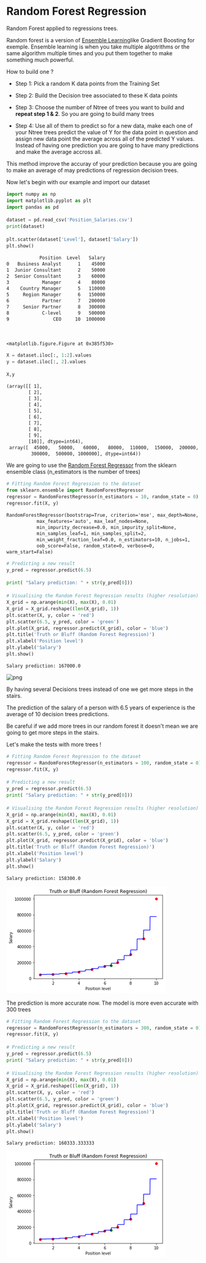 
# Random Forest Regression

Random Forest applied to regressions trees.

Random forest is a version of [Ensemble Learning](https://blog.statsbot.co/ensemble-learning-d1dcd548e936)like Gradient Boosting for exemple.
Ensemble learning is when you take multiple algotrithms or the same algorithm multiple times and you put them together to make something much powerful.

How to build one ?

- Step 1: Pick a random K data points from the Training Set

- Step 2: Build the Decision tree associated to these K data points

- Step 3: Choose the number of Ntree of trees you want to build and __repeat step 1 & 2__. So you are going to build many trees

- Step 4: Use all of them to predict so for a new data, make each one of your Ntree trees predict the value of Y for the data point in question and assign new data point the average across all of the predicted Y values. Instead of having one prediction you are going to have many predictions and make the average accross all.

This method improve the accuray of your prediction because you are going to make an average of may predictions of regression decision trees.

Now let's begin with our example and import our dataset


```python
import numpy as np
import matplotlib.pyplot as plt
import pandas as pd

dataset = pd.read_csv('Position_Salaries.csv')
print(dataset)

plt.scatter(dataset['Level'], dataset['Salary'])
plt.show()
```

                Position  Level   Salary
    0   Business Analyst      1    45000
    1  Junior Consultant      2    50000
    2  Senior Consultant      3    60000
    3            Manager      4    80000
    4    Country Manager      5   110000
    5     Region Manager      6   150000
    6            Partner      7   200000
    7     Senior Partner      8   300000
    8            C-level      9   500000
    9                CEO     10  1000000



    <matplotlib.figure.Figure at 0x385f530>



```python
X = dataset.iloc[:, 1:2].values
y = dataset.iloc[:, 2].values

X,y
```




    (array([[ 1],
            [ 2],
            [ 3],
            [ 4],
            [ 5],
            [ 6],
            [ 7],
            [ 8],
            [ 9],
            [10]], dtype=int64),
     array([  45000,   50000,   60000,   80000,  110000,  150000,  200000,
             300000,  500000, 1000000], dtype=int64))



We are going to use the [Random Forest Regressor](http://scikit-learn.org/stable/modules/generated/sklearn.ensemble.RandomForestRegressor.html) from the sklearn ensemble class (n_estimators is the number of trees)


```python
# Fitting Random Forest Regression to the dataset
from sklearn.ensemble import RandomForestRegressor
regressor = RandomForestRegressor(n_estimators = 10, random_state = 0)
regressor.fit(X, y)
```




    RandomForestRegressor(bootstrap=True, criterion='mse', max_depth=None,
               max_features='auto', max_leaf_nodes=None,
               min_impurity_decrease=0.0, min_impurity_split=None,
               min_samples_leaf=1, min_samples_split=2,
               min_weight_fraction_leaf=0.0, n_estimators=10, n_jobs=1,
               oob_score=False, random_state=0, verbose=0, warm_start=False)




```python
# Predicting a new result
y_pred = regressor.predict(6.5)

print( "Salary prediction: " + str(y_pred[0]))

# Visualising the Random Forest Regression results (higher resolution)
X_grid = np.arange(min(X), max(X), 0.01)
X_grid = X_grid.reshape((len(X_grid), 1))
plt.scatter(X, y, color = 'red')
plt.scatter(6.5, y_pred, color = 'green')
plt.plot(X_grid, regressor.predict(X_grid), color = 'blue')
plt.title('Truth or Bluff (Random Forest Regression)')
plt.xlabel('Position level')
plt.ylabel('Salary')
plt.show()
```

    Salary prediction: 167000.0



![png](output_5_1.png)


By having several Decisions trees instead of one we get more steps in the stairs.

The prediction of the salary of a person with 6.5 years of experience is the average of 10 decision trees predictions.

Be careful if we add more trees in our random forest it doesn't mean we are going to get more steps in the stairs.

Let's make the tests with more trees !


```python
# Fitting Random Forest Regression to the dataset
regressor = RandomForestRegressor(n_estimators = 100, random_state = 0)
regressor.fit(X, y)

# Predicting a new result
y_pred = regressor.predict(6.5)
print( "Salary prediction: " + str(y_pred[0]))

# Visualising the Random Forest Regression results (higher resolution)
X_grid = np.arange(min(X), max(X), 0.01)
X_grid = X_grid.reshape((len(X_grid), 1))
plt.scatter(X, y, color = 'red')
plt.scatter(6.5, y_pred, color = 'green')
plt.plot(X_grid, regressor.predict(X_grid), color = 'blue')
plt.title('Truth or Bluff (Random Forest Regression)')
plt.xlabel('Position level')
plt.ylabel('Salary')
plt.show()
```

    Salary prediction: 158300.0



![png](img/output_7_1.png)


The prediction is more accurate now. The model is more even accurate with 300 trees


```python
# Fitting Random Forest Regression to the dataset
regressor = RandomForestRegressor(n_estimators = 300, random_state = 0)
regressor.fit(X, y)

# Predicting a new result
y_pred = regressor.predict(6.5)
print( "Salary prediction: " + str(y_pred[0]))

# Visualising the Random Forest Regression results (higher resolution)
X_grid = np.arange(min(X), max(X), 0.01)
X_grid = X_grid.reshape((len(X_grid), 1))
plt.scatter(X, y, color = 'red')
plt.scatter(6.5, y_pred, color = 'green')
plt.plot(X_grid, regressor.predict(X_grid), color = 'blue')
plt.title('Truth or Bluff (Random Forest Regression)')
plt.xlabel('Position level')
plt.ylabel('Salary')
plt.show()
```

    Salary prediction: 160333.333333



![png](img/output_9_1.png)
